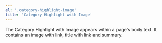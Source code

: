 ```yaml
---
el: '.category-highlight-image'
title: 'Category Highlight with Image'
---
```

The Category Highlight with Image appears within a page's body text. It contains an image with link, title with link and summary.
